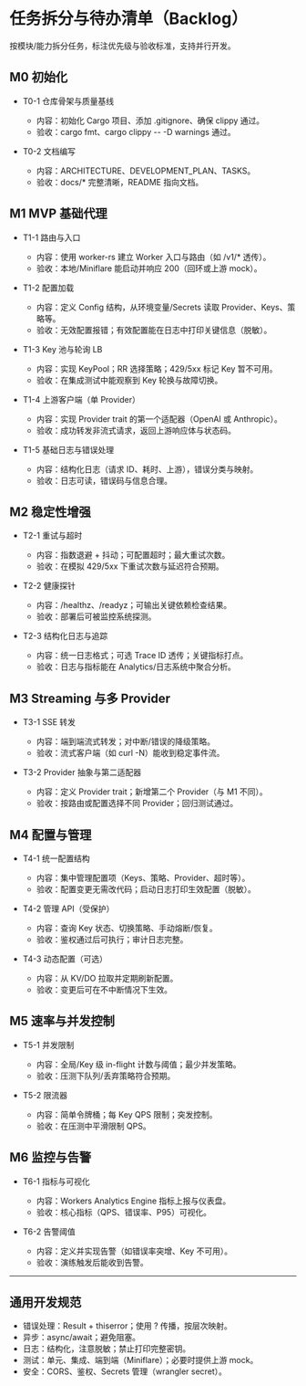 # 任务拆分与待办清单（Backlog）

按模块/能力拆分任务，标注优先级与验收标准，支持并行开发。

## M0 初始化

- T0-1 仓库骨架与质量基线
  - 内容：初始化 Cargo 项目、添加 .gitignore、确保 clippy 通过。
  - 验收：cargo fmt、cargo clippy -- -D warnings 通过。

- T0-2 文档编写
  - 内容：ARCHITECTURE、DEVELOPMENT_PLAN、TASKS。
  - 验收：docs/* 完整清晰，README 指向文档。

## M1 MVP 基础代理

- T1-1 路由与入口
  - 内容：使用 worker-rs 建立 Worker 入口与路由（如 /v1/* 透传）。
  - 验收：本地/Miniflare 能启动并响应 200（回环或上游 mock）。

- T1-2 配置加载
  - 内容：定义 Config 结构，从环境变量/Secrets 读取 Provider、Keys、策略等。
  - 验收：无效配置报错；有效配置能在日志中打印关键信息（脱敏）。

- T1-3 Key 池与轮询 LB
  - 内容：实现 KeyPool；RR 选择策略；429/5xx 标记 Key 暂不可用。
  - 验收：在集成测试中能观察到 Key 轮换与故障切换。

- T1-4 上游客户端（单 Provider）
  - 内容：实现 Provider trait 的第一个适配器（OpenAI 或 Anthropic）。
  - 验收：成功转发非流式请求，返回上游响应体与状态码。

- T1-5 基础日志与错误处理
  - 内容：结构化日志（请求 ID、耗时、上游），错误分类与映射。
  - 验收：日志可读，错误码与信息合理。

## M2 稳定性增强

- T2-1 重试与超时
  - 内容：指数退避 + 抖动；可配置超时；最大重试次数。
  - 验收：在模拟 429/5xx 下重试次数与延迟符合预期。

- T2-2 健康探针
  - 内容：/healthz、/readyz；可输出关键依赖检查结果。
  - 验收：部署后可被监控系统探测。

- T2-3 结构化日志与追踪
  - 内容：统一日志格式；可选 Trace ID 透传；关键指标打点。
  - 验收：日志与指标能在 Analytics/日志系统中聚合分析。

## M3 Streaming 与多 Provider

- T3-1 SSE 转发
  - 内容：端到端流式转发；对中断/错误的降级策略。
  - 验收：流式客户端（如 curl -N）能收到稳定事件流。

- T3-2 Provider 抽象与第二适配器
  - 内容：定义 Provider trait；新增第二个 Provider（与 M1 不同）。
  - 验收：按路由或配置选择不同 Provider；回归测试通过。

## M4 配置与管理

- T4-1 统一配置结构
  - 内容：集中管理配置项（Keys、策略、Provider、超时等）。
  - 验收：配置变更无需改代码；启动日志打印生效配置（脱敏）。

- T4-2 管理 API（受保护）
  - 内容：查询 Key 状态、切换策略、手动熔断/恢复。
  - 验收：鉴权通过后可执行；审计日志完整。

- T4-3 动态配置（可选）
  - 内容：从 KV/DO 拉取并定期刷新配置。
  - 验收：变更后可在不中断情况下生效。

## M5 速率与并发控制

- T5-1 并发限制
  - 内容：全局/Key 级 in-flight 计数与阈值；最少并发策略。
  - 验收：压测下队列/丢弃策略符合预期。

- T5-2 限流器
  - 内容：简单令牌桶；每 Key QPS 限制；突发控制。
  - 验收：在压测中平滑限制 QPS。

## M6 监控与告警

- T6-1 指标与可视化
  - 内容：Workers Analytics Engine 指标上报与仪表盘。
  - 验收：核心指标（QPS、错误率、P95）可视化。

- T6-2 告警阈值
  - 内容：定义并实现告警（如错误率突增、Key 不可用）。
  - 验收：演练触发后能收到告警。

---

## 通用开发规范
- 错误处理：Result + thiserror；使用 ? 传播，按层次映射。
- 异步：async/await；避免阻塞。
- 日志：结构化，注意脱敏；禁止打印完整密钥。
- 测试：单元、集成、端到端（Miniflare）；必要时提供上游 mock。
- 安全：CORS、鉴权、Secrets 管理（wrangler secret）。
